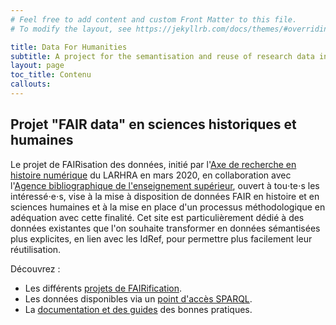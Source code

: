 ```yaml
---
# Feel free to add content and custom Front Matter to this file.
# To modify the layout, see https://jekyllrb.com/docs/themes/#overriding-theme-defaults

title: Data For Humanities
subtitle: A project for the semantisation and reuse of research data in HSS
layout: page
toc_title: Contenu
callouts:
---
```


## Projet "FAIR data" en sciences historiques et humaines

Le projet de FAIRisation des données, initié par l'[Axe de recherche en histoire numérique](http://larhra.fr/axe-de-recherche-en-histoire-numerique) du LARHRA en mars 2020, en collaboration avec l'[Agence bibliographique de l'enseignement supérieur](https://abes.fr), ouvert à tou⋅te⋅s les intéressé⋅e⋅s, vise à la mise à disposition de données FAIR en histoire et en sciences humaines et à la mise en place d'un processus méthodologique en adéquation avec cette finalité.
Cet site est particulièrement dédié à des données existantes que l'on souhaite transformer en données sémantisées plus explicites, en lien avec les IdRef, pour permettre plus facilement leur réutilisation.

Découvrez :
- Les différents [projets de FAIRification](/projects/projects-landing).
- Les données disponibles via un [point d'accès SPARQL](/sparql-endpoint/sparql-landing).
- La [documentation et des guides](/guides/more-about-faire) des bonnes pratiques.
